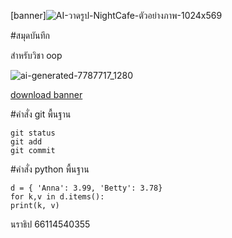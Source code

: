 [banner]![AI-วาดรูป-NightCafe-ตัวอย่างภาพ-1024x569](https://github.com/ploikj/oop01/assets/159878752/7a4ef2f3-33b3-4ef9-9bc8-3491a387a0c1)

#สมุดบันทึก

สำหรับวิชา oop

![ai-generated-7787717_1280](https://github.com/ploikj/oop01/assets/159878752/c4405be9-2ff9-40ef-8f8c-78fa27bc43b1)

[download banner](./banner.jpg)

#คำสั่ง git พื้นฐาน
    
    
    git status
    git add
    git commit


#คำสั่ง python พื้นฐาน
    
    
    d = { 'Anna': 3.99, 'Betty': 3.78}
    for k,v in d.items():
    print(k, v)


นราธิป 
66114540355

